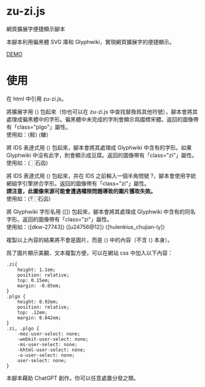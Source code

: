 # zu-zi.js
網頁擴展字便捷顯示腳本

本腳本利用徧黑體 SVG 庫和 Glyphwiki，實現網頁擴展字的便捷顯示。

[DEMO](https://vistudium.top/1926/08/16/zu-zi/)

# 使用

在 html 中引用 zu-zi.js。

將擴展字用 ⟨⟩ 包起來（你也可以在 zu-zi.js 中查找替換爲其他符號），腳本會將其處理成徧黑體中的字形。徧黑體中未完成的字則會顯示爲國標宋體。返回的圖像帶有「class="plgo"」屬性。<br>
使用如：⟨𩽾⟩ ⟨𩾌⟩

將 IDS 表達式用 ⟨⟩ 包起來，腳本會將其處理成 Glyphwiki 中含有的字形。如果 Glyphwiki 中沒有此字，則會顯示成豆腐。返回的圖像帶有「class="zi"」屬性。<br>
使用如：⟨⿰石㐫⟩

將 IDS 表達式用 ⟨⟩ 包起來，并在 IDS 之前輸入一個半角問號 ?，腳本會使用字統網組字引擎拼合字形。返回的圖像帶有「class="zi"」屬性。<br>
**請注意，此圖像來源可能會遭遇權限問題導致的圖片獲取失敗。**<br>
使用如：⟨?⿰石㐫⟩

將 Glyphwiki 字形名用 ⟨[]⟩ 包起來，腳本會將其處理成 Glyphwiki 中含有的同名字形。返回的圖像帶有「class="zi"」屬性。<br>
使用如：⟨[dkw-27743]⟩ ⟨[u24756@12]⟩ ⟨[hulenkius_chujian-ly]⟩

複製以上內容的結果將不會是圖片，而是 ⟨⟩ 中的內容（不含 ⟨⟩ 本身）。

爲了圖片顯示美觀、文本複製方便，可以在網站 css 中加入以下內容：

```
.zi{
	height: 1.1em;
	position: relative;
	top: 0.15em;
	margin: -0.05em;
}
.plgo {
	height: 0.92em;
	position: relative;
	top: .12em;
	margin: 0.042em;
}
.zi, .plgo {
	-moz-user-select: none;
	-webkit-user-select: none;
	-ms-user-select: none;
	-khtml-user-select: none;
	-o-user-select: none;
	user-select: none;
}
```

本腳本藉助 ChatGPT 創作。你可以任意處置分發之類。
